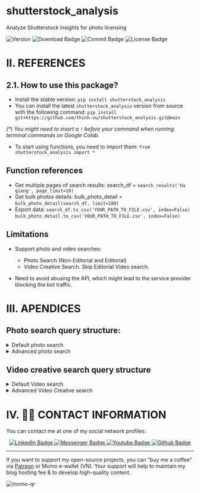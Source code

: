 # shutterstock_analysis
Analyze Shutterstock insights for photo licensing

<div>
  <img src="https://img.shields.io/pypi/pyversions/shutterstock_analysis?logoColor=brown&style=plastic" alt= "Version"/>
  <img src="https://img.shields.io/pypi/dm/shutterstock_analysis" alt="Download Badge"/>
  <img src="https://img.shields.io/github/last-commit/thinh-vu/shutterstock_analysis" alt="Commit Badge"/>
  <img src="https://img.shields.io/github/license/thinh-vu/shutterstock_analysis?color=red" alt="License Badge"/>
</div>

# II. REFERENCES
## 2.1. How to use this package?
- Install the stable version: `pip install shutterstock_analysis`
- You can install the latest `shutterstock_analysis` version from source with the following command:
`pip install git+https://github.com/thinh-vu/shutterstock_analysis.git@main`

_(*) You might need to insert a `!` before your command when running terminal commands on Google Colab._

- To start using functions, you need to import them: `from shutterstock_analysis import *`

## Function references
- Get multiple pages of search results:
  search_df = `search_results('ha giang', page_limit=10)`
- Get bulk photos details:
  bulk_photo_detail = `bulk_photo_detail(search_df, limit=100)`
- Export data:
  `search_df.to_csv('YOUR_PATH_TO_FILE.csv', index=False)`
  `bulk_photo_detail.to_csv('YOUR_PATH_TO_FILE.csv', index=False)`

## Limitations
- Support photo and video searches: 
  - Photo Search (Non-Editorial and Editorial)
  - Video Creative Search. Skip Editorial Video search.

- Need to avoid abusing the API, which might lead to the service provider blocking the bot traffic.

# III. APENDICES

## Photo search query structure:
  <details>
    <summary>Default photo search</summary>

  ```https://www.shutterstock.com/_next/data/abgKsgPYfFDoIqIr0JlX0/en/_shutterstock/search/ha-giang.json?image_type=photo&term=ha-giang```

  Default Search UI:

  ![default_search](./src/shutter_stock_default_photo_search_ui.png)

  </details>

  <details>
    <summary>Advanced photo search</summary>

  ```https://www.shutterstock.com/_next/data/abgKsgPYfFDoIqIr0JlX0/en/_shutterstock/search/ha-giang.json?image_type=photo&term=ha-giang&page=2&&contributor=Big+Pearl&category=Nature&sort=newest&release=editorial&mreleased=true&exclude=car%2C+bike&artistsInclude=VN&authentic=true```

  Advanced Search UI

  ![advanced_search](./src/shutter_stock_advanced_photo_search_ui.png)
      
  </details>

## Video creative search query structure
<details>
  <summary>Default Video search</summary>
  
  ```https://www.shutterstock.com/_next/data/qaf5FoOwtgZ0aXCZ3JlVY/en/_shutterstock/video/search/ha-giang.json?term=ha-giang```

</details>

<details>
  <summary>Advanced Video Creative search</summary>
  
  ```https://www.shutterstock.com/_next/data/qaf5FoOwtgZ0aXCZ3JlVY/en/_shutterstock/video/search/ha-giang.json?term=ha-giang&page=2&sort=newest&res=4k&aspect_ratio=16%3A9&duration=0-90&fps=30&mreleased=true&people_number=2&contributor=bui+minh+vu&artistsInclude=VN&exclude=car%2C+bike&release=editorial&category=Nature&safe=off```

</details>

# IV. 🙋‍♂️ CONTACT INFORMATION
You can contact me at one of my social network profiles:

<div id="badges" align="center">
  <a href="https://www.linkedin.com/in/thinh-vu">
    <img src="https://img.shields.io/badge/LinkedIn-blue?style=for-the-badge&logo=linkedin&logoColor=white" alt="LinkedIn Badge"/>
  </a>
  <a href="https://www.messenger.com/t/mr.thinh.ueh">
    <img src="https://img.shields.io/badge/Messenger-00B2FF?style=for-the-badge&logo=messenger&logoColor=white" alt="Messenger Badge"/>
  <a href="https://www.youtube.com/channel/UCYgG-bmk92OhYsP20TS0MbQ">
    <img src="https://img.shields.io/badge/YouTube-red?style=for-the-badge&logo=youtube&logoColor=white" alt="Youtube Badge"/>
  </a>
  </a>
    <a href="https://github.com/thinh-vu">
    <img src="https://img.shields.io/badge/GitHub-100000?style=for-the-badge&logo=github&logoColor=white" alt="Github Badge"/>
  </a>
</div>

---

If you want to support my open-source projects, you can "buy me a coffee" via [Patreon](https://patreon.com/thinhvu?utm_medium=clipboard_copy&utm_source=copyLink&utm_campaign=creatorshare_creator) or Momo e-wallet (VN). Your support will help to maintain my blog hosting fee & to develop high-quality content.

![momo-qr](https://github.com/thinh-vu/vnstock/blob/main/src/momo-qr-thinhvu.jpeg?raw=true)